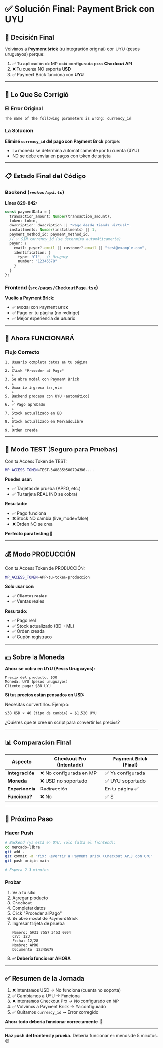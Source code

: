 # ✅ Solución Final: Payment Brick con UYU

## 🎯 Decisión Final

Volvimos a **Payment Brick** (tu integración original) con UYU (pesos uruguayos) porque:

1. ✅ Tu aplicación de MP está configurada para **Checkout API**
2. ❌ Tu cuenta NO soporta **USD**
3. ✅ Payment Brick funciona con **UYU**

---

## 🔧 Lo Que Se Corrigió

### El Error Original
```
The name of the following parameters is wrong: currency_id
```

### La Solución
**Eliminé `currency_id` del pago con Payment Brick** porque:
- La moneda se determina automáticamente por tu cuenta (UYU)
- NO se debe enviar en pagos con token de tarjeta

---

## 📋 Estado Final del Código

### Backend (`routes/api.ts`)

**Línea 829-842:**
```typescript
const paymentData = {
  transaction_amount: Number(transaction_amount),
  token: token,
  description: description || "Pago desde tienda virtual",
  installments: Number(installments) || 1,
  payment_method_id: payment_method_id,
  // ✅ SIN currency_id (se determina automáticamente)
  payer: {
    email: payer?.email || customer?.email || "test@example.com",
    identification: {
      type: "CI",  // Uruguay
      number: "12345678"
    }
  }
};
```

### Frontend (`src/pages/CheckoutPage.tsx`)

**Vuelto a Payment Brick:**
- ✅ Modal con Payment Brick
- ✅ Pago en tu página (no redirige)
- ✅ Mejor experiencia de usuario

---

## 🚀 Ahora FUNCIONARÁ

### Flujo Correcto

```
1. Usuario completa datos en tu página
   ↓
2. Click "Proceder al Pago"
   ↓
3. Se abre modal con Payment Brick
   ↓
4. Usuario ingresa tarjeta
   ↓
5. Backend procesa con UYU (automático)
   ↓
6. ✅ Pago aprobado
   ↓
7. Stock actualizado en BD
   ↓
8. Stock actualizado en MercadoLibre
   ↓
9. Orden creada
```

---

## 🧪 Modo TEST (Seguro para Pruebas)

Con tu Access Token de TEST:

```bash
MP_ACCESS_TOKEN=TEST-3488859500794386-...
```

**Puedes usar:**
- ✅ Tarjetas de prueba (APRO, etc.)
- ✅ Tu tarjeta REAL (NO se cobra)

**Resultado:**
- ✅ Pago funciona
- ❌ Stock NO cambia (live_mode=false)
- ❌ Orden NO se crea

**Perfecto para testing** 🧪

---

## 💰 Modo PRODUCCIÓN

Con tu Access Token de PRODUCCIÓN:

```bash
MP_ACCESS_TOKEN=APP-tu-token-produccion
```

**Solo usar con:**
- ✅ Clientes reales
- ✅ Ventas reales

**Resultado:**
- ✅ Pago real
- ✅ Stock actualizado (BD + ML)
- ✅ Orden creada
- ✅ Cupón registrado

---

## 💵 Sobre la Moneda

**Ahora se cobra en UYU (Pesos Uruguayos):**

```
Precio del producto: $38
Moneda: UYU (pesos uruguayos)
Cliente paga: $38 UYU
```

**Si tus precios están pensados en USD:**

Necesitas convertirlos. Ejemplo:
```
$38 USD × 40 (tipo de cambio) = $1,520 UYU
```

¿Quieres que te cree un script para convertir los precios?

---

## 📊 Comparación Final

| Aspecto | Checkout Pro (Intentado) | Payment Brick (Final) |
|---------|-------------------------|----------------------|
| **Integración** | ❌ No configurada en MP | ✅ Ya configurada |
| **Moneda** | ❌ USD no soportado | ✅ UYU soportado |
| **Experiencia** | Redirección | En tu página ✅ |
| **Funciona?** | ❌ No | ✅ Sí |

---

## 🚀 Próximo Paso

### Hacer Push

```bash
# Backend (ya está en UYU, solo falta el frontend):
cd mercado-libre
git add .
git commit -m "fix: Revertir a Payment Brick (Checkout API) con UYU"
git push origin main

# Espera 2-3 minutos
```

### Probar

1. Ve a tu sitio
2. Agregar producto
3. Checkout
4. Completar datos
5. Click "Proceder al Pago"
6. Se abre modal de Payment Brick
7. Ingresar tarjeta de prueba:
   ```
   Número: 5031 7557 3453 0604
   CVV: 123
   Fecha: 12/28
   Nombre: APRO
   Documento: 12345678
   ```
8. **✅ Debería funcionar AHORA**

---

## ✅ Resumen de la Jornada

1. ❌ Intentamos USD → No funciona (cuenta no soporta)
2. ✅ Cambiamos a UYU → Funciona
3. ❌ Intentamos Checkout Pro → No configurado en MP
4. ✅ Volvimos a Payment Brick → Ya configurado
5. ✅ Quitamos `currency_id` → Error corregido

**Ahora todo debería funcionar correctamente.** 🎉

---

**Haz push del frontend y prueba.** Debería funcionar en menos de 5 minutos. 😊

